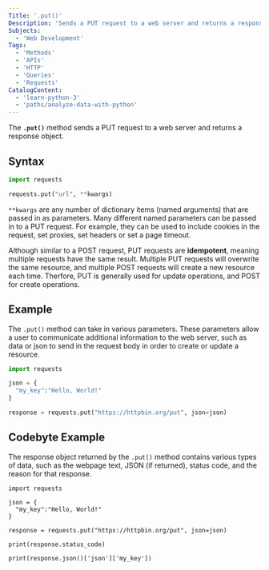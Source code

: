 ```yaml
---
Title: '.put()'
Description: 'Sends a PUT request to a web server and returns a response object.'
Subjects:
  - 'Web Development'
Tags:
  - 'Methods'
  - 'APIs'
  - 'HTTP'
  - 'Queries'
  - 'Requests'
CatalogContent:
  - 'learn-python-3'
  - 'paths/analyze-data-with-python'
---
```


The **`.put()`** method sends a PUT request to a web server and returns a response object.

## Syntax

```py
import requests

requests.put("url", **kwargs)
```

`**kwargs` are any number of dictionary items (named arguments) that are passed in as parameters. Many different named parameters can be passed in to a PUT request. For example, they can be used to include cookies in the request, set proxies, set headers or set a page timeout.

Although similar to a POST request, PUT requests are **idempotent**, meaning multiple requests have the same result. Multiple PUT requests will overwrite the same resource, and multiple POST requests will create a new resource each time. Therfore, PUT is generally used for update operations, and POST for create operations.

## Example

The `.put()` method can take in various parameters. These parameters allow a user to communicate additional information to the web server, such as data or json to send in the request body in order to create or update a resource.

```py
import requests

json = {
  "my_key":"Hello, World!"
}

response = requests.put("https://httpbin.org/put", json=json)
```

## Codebyte Example

The response object returned by the `.put()` method contains various types of data, such as the webpage text, JSON (if returned), status code, and the reason for that response.

```codebyte/python
import requests

json = {
  "my_key":"Hello, World!"
}

response = requests.put("https://httpbin.org/put", json=json)

print(response.status_code)

print(response.json()['json']['my_key'])
```
